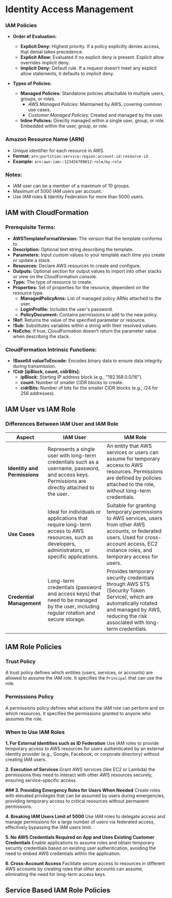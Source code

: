 # Identity Access Management
### IAM Policies
- **Order of Evaluation:**
  - **Explicit Deny:** Highest priority. If a policy explicitly denies access, that denial takes precedence.
  - **Explicit Allow:** Evaluated if no explicit deny is present. Explicit allow overrides implicit deny.
  - **Implicit Deny:** Default rule. If a request doesn’t meet any explicit allow statements, it defaults to implicit deny.

- **Types of Policies:**
  - **Managed Policies:** Standalone policies attachable to multiple users, groups, or roles. 
    - *AWS Managed Policies:* Maintained by AWS, covering common use cases.
    - *Customer Managed Policies:* Created and managed by the user.
  - **Inline Policies:** Directly managed within a single user, group, or role. Embedded within the user, group, or role.

### Amazon Resource Name (ARN)
- Unique identifier for each resource in AWS.
- **Format:** `arn:partition:service:region:account-id:resource-id`
- **Example:** `arn:aws:iam::123456789012:role/my-role`

### Notes:
- IAM user can be a member of a maximum of 10 groups.
- Maximum of 5000 IAM users per account.
- Use IAM roles & Identity Federation for more than 5000 users.

## IAM with CloudFormation

### Prerequisite Terms:
- **AWSTemplateFormatVersion:** The version that the template conforms to.
- **Description:** Optional text string describing the template.
- **Parameters:** Input custom values to your template each time you create or update a stack.
- **Resources:** Declare AWS resources to create and configure.
- **Outputs:** Optional section for output values to import into other stacks or view on the CloudFormation console.
- **Type:** The type of resource to create.
- **Properties:** Set of properties for the resource, dependent on the resource type.
  - **ManagedPolicyArns:** List of managed policy ARNs attached to the user.
  - **LoginProfile:** Includes the user's password.
  - **PolicyDocument:** Contains permissions to add to the new policy.
- **!Ref:** Returns the value of the specified parameter or resource.
- **!Sub:** Substitutes variables within a string with their resolved values.
- **NoEcho:** If true, CloudFormation doesn't return the parameter value when describing the stack.

### CloudFormation Intrinsic Functions:
- **!Base64 valueToEncode:** Encodes binary data to ensure data integrity during transmission.
- **!Cidr [ipBlock, count, cidrBits]:**
  - **ipBlock:** Starting IP address block (e.g., "192.168.0.0/16").
  - **count:** Number of smaller CIDR blocks to create.
  - **cidrBits:** Number of bits for the smaller CIDR blocks (e.g., /24 for 256 addresses).

## IAM User vs IAM Role 
### Differences Between IAM User and IAM Role

| Aspect                | IAM User                                                                 | IAM Role                                                                                     |
|-----------------------|--------------------------------------------------------------------------|----------------------------------------------------------------------------------------------|
| **Identity and Permissions** | Represents a single user with long-term credentials such as a username, password, and access keys. Permissions are directly attached to the user. | An entity that AWS services or users can assume for temporary access to AWS resources. Permissions are defined by policies attached to the role, without long-term credentials. |
| **Use Cases**         | Ideal for individuals or applications that require long-term access to AWS resources, such as developers, administrators, or specific applications. | Suitable for granting temporary permissions to AWS services, users from other AWS accounts, or federated users. Used for cross-account access, EC2 instance roles, and temporary access for users. |
| **Credential Management** | Long-term credentials (password and access keys) that need to be managed by the user, including regular rotation and secure storage. | Provides temporary security credentials through AWS STS (Security Token Service), which are automatically rotated and managed by AWS, reducing the risk associated with long-term credentials. |

## IAM Role Policies

### Trust Policy
A trust policy defines which entities (users, services, or accounts) are allowed to assume the IAM role. It specifies the `Principal` that can use the role.

### Permissions Policy
A permissions policy defines what actions the IAM role can perform and on which resources. It specifies the permissions granted to anyone who assumes the role.

### When to Use IAM Roles

**1. For External Identities such as ID Federation**
Use IAM roles to provide temporary access to AWS resources for users authenticated by an external identity provider (e.g., Google, Facebook, or corporate directory) without creating IAM users.

**2. Execution of Services**
Grant AWS services (like EC2 or Lambda) the permissions they need to interact with other AWS resources securely, ensuring service-specific access.

**### 3. Providing Emergency Roles for Users When Needed**
Create roles with elevated privileges that can be assumed by users during emergencies, providing temporary access to critical resources without permanent permissions.

**4. Breaking IAM Users Limit of 5000**
Use IAM roles to delegate access and manage permissions for a large number of users via federated access, effectively bypassing the IAM users limit.

**5. No AWS Credentials Required on App and Uses Existing Customer Credentials**
Enable applications to assume roles and obtain temporary security credentials based on existing user authentication, avoiding the need to embed AWS credentials within the application.

**6. Cross-Account Access**
Facilitate secure access to resources in different AWS accounts by creating roles that other accounts can assume, eliminating the need for long-term access keys.

## Service Based IAM Role Policies